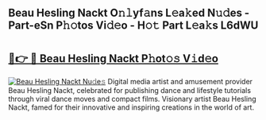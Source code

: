 ## Beau Hesling Nackt O𝚗𝚕yf𝚊ns L𝚎a𝚔ed N𝚞𝚍es - Part-eSn P𝚑𝚘tos Vi𝚍𝚎o - H𝚘𝚝 Part L𝚎a𝚔s L6dWU

# <h2><a href="http://kf66t6b.oniu.top/?m=Beau+Hesling+Nackt">🔗👉 🔴 Beau Hesling Nackt P𝚑ot𝚘𝚜 V𝚒d𝚎o</a></h2>

[![Beau Hesling Nackt Nu𝚍e𝚜](https://i.imgur.com/0qMVB7G.gif)](http://kf66t6b.oniu.top/?m=Beau+Hesling+Nackt)
Digital media artist and amusement provider Beau Hesling Nackt, celebrated for publishing dance and lifestyle tutorials through viral dance moves and compact films. Visionary artist Beau Hesling Nackt, famed for their innovative and inspiring creations in the world of art.  
